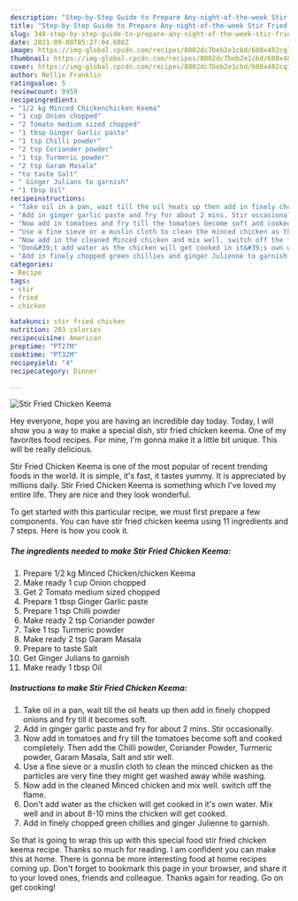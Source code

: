 ```yaml
---
description: "Step-by-Step Guide to Prepare Any-night-of-the-week Stir Fried Chicken Keema"
title: "Step-by-Step Guide to Prepare Any-night-of-the-week Stir Fried Chicken Keema"
slug: 348-step-by-step-guide-to-prepare-any-night-of-the-week-stir-fried-chicken-keema
date: 2021-09-08T05:27:04.688Z
image: https://img-global.cpcdn.com/recipes/8002dc7beb2e1cbd/680x482cq70/stir-fried-chicken-keema-recipe-main-photo.jpg
thumbnail: https://img-global.cpcdn.com/recipes/8002dc7beb2e1cbd/680x482cq70/stir-fried-chicken-keema-recipe-main-photo.jpg
cover: https://img-global.cpcdn.com/recipes/8002dc7beb2e1cbd/680x482cq70/stir-fried-chicken-keema-recipe-main-photo.jpg
author: Nellie Franklin
ratingvalue: 5
reviewcount: 9959
recipeingredient:
- "1/2 kg Minced Chickenchicken Keema"
- "1 cup Onion chopped"
- "2 Tomato medium sized chopped"
- "1 tbsp Ginger Garlic paste"
- "1 tsp Chilli powder"
- "2 tsp Coriander powder"
- "1 tsp Turmeric powder"
- "2 tsp Garam Masala"
- "to taste Salt"
- " Ginger Julians to garnish"
- "1 tbsp Oil"
recipeinstructions:
- "Take oil in a pan, wait till the oil heats up then add in finely chopped onions and fry till it becomes soft."
- "Add in ginger garlic paste and fry for about 2 mins. Stir occasionally."
- "Now add in tomatoes and fry till the tomatoes become soft and cooked completely. Then add the Chilli powder, Coriander Powder, Turmeric powder, Garam Masala, Salt and stir well."
- "Use a fine sieve or a muslin cloth to clean the minced chicken as the particles are very fine they might get washed away while washing."
- "Now add in the cleaned Minced chicken and mix well. switch off the flame."
- "Don&#39;t add water as the chicken will get cooked in it&#39;s own water. Mix well and in about 8-10 mins the chicken will get cooked."
- "Add in finely chopped green chillies and ginger Julienne to garnish."
categories:
- Recipe
tags:
- stir
- fried
- chicken

katakunci: stir fried chicken 
nutrition: 203 calories
recipecuisine: American
preptime: "PT27M"
cooktime: "PT32M"
recipeyield: "4"
recipecategory: Dinner

---
```



![Stir Fried Chicken Keema](https://img-global.cpcdn.com/recipes/8002dc7beb2e1cbd/680x482cq70/stir-fried-chicken-keema-recipe-main-photo.jpg)

Hey everyone, hope you are having an incredible day today. Today, I will show you a way to make a special dish, stir fried chicken keema. One of my favorites food recipes. For mine, I'm gonna make it a little bit unique. This will be really delicious.

Stir Fried Chicken Keema is one of the most popular of recent trending foods in the world. It is simple, it's fast, it tastes yummy. It is appreciated by millions daily. Stir Fried Chicken Keema is something which I've loved my entire life. They are nice and they look wonderful.




To get started with this particular recipe, we must first prepare a few components. You can have stir fried chicken keema using 11 ingredients and 7 steps. Here is how you cook it.

<!--inarticleads1-->

##### The ingredients needed to make Stir Fried Chicken Keema:

1. Prepare 1/2 kg Minced Chicken/chicken Keema
1. Make ready 1 cup Onion chopped
1. Get 2 Tomato medium sized chopped
1. Prepare 1 tbsp Ginger Garlic paste
1. Prepare 1 tsp Chilli powder
1. Make ready 2 tsp Coriander powder
1. Take 1 tsp Turmeric powder
1. Make ready 2 tsp Garam Masala
1. Prepare to taste Salt
1. Get  Ginger Julians to garnish
1. Make ready 1 tbsp Oil




<!--inarticleads2-->

##### Instructions to make Stir Fried Chicken Keema:

1. Take oil in a pan, wait till the oil heats up then add in finely chopped onions and fry till it becomes soft.
1. Add in ginger garlic paste and fry for about 2 mins. Stir occasionally.
1. Now add in tomatoes and fry till the tomatoes become soft and cooked completely. Then add the Chilli powder, Coriander Powder, Turmeric powder, Garam Masala, Salt and stir well.
1. Use a fine sieve or a muslin cloth to clean the minced chicken as the particles are very fine they might get washed away while washing.
1. Now add in the cleaned Minced chicken and mix well. switch off the flame.
1. Don&#39;t add water as the chicken will get cooked in it&#39;s own water. Mix well and in about 8-10 mins the chicken will get cooked.
1. Add in finely chopped green chillies and ginger Julienne to garnish.




So that is going to wrap this up with this special food stir fried chicken keema recipe. Thanks so much for reading. I am confident you can make this at home. There is gonna be more interesting food at home recipes coming up. Don't forget to bookmark this page in your browser, and share it to your loved ones, friends and colleague. Thanks again for reading. Go on get cooking!
